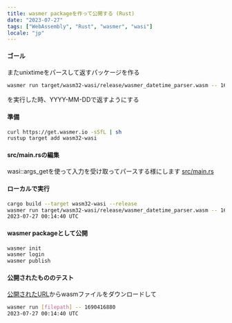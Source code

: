 ```yaml
---
title: wasmer packageを作って公開する (Rust)
date: "2023-07-27"
tags: ["WebAssembly", "Rust", "wasmer", "wasi"]
locale: "jp"
---
```


#### ゴール
またunixtimeをパースして返すパッケージを作る
```bash
wasmer run target/wasm32-wasi/release/wasmer_datetime_parser.wasm -- 1690416880
```
を実行した時、YYYY-MM-DDで返すようにする

#### 準備

```bash
curl https://get.wasmer.io -sSfL | sh
rustup target add wasm32-wasi
```

#### src/main.rsの編集
wasi::args_getを使って入力を受け取ってパースする様にします
[src/main.rs](https://github.com/nash1111/wasmer_datetime_parser/blob/master/src/main.rs)
#### ローカルで実行

```bash
cargo build --target wasm32-wasi --release
wasmer run target/wasm32-wasi/release/wasmer_datetime_parser.wasm -- 1690416880
2023-07-27 00:14:40 UTC
```

#### wasmer packageとして公開
```bash
wasmer init
wasmer login
wasmer publish
```

#### 公開されたもののテスト
[公開されたURL](https://wasmer.io/nash1111/wasmer_datetime_parser@0.1.6)からwasmファイルをダウンロードして
```bash
wasmer run [filepath] -- 1690416880
2023-07-27 00:14:40 UTC
```
